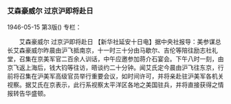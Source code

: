 ### 艾森豪威尔  过京沪即将赴日

1946-05-15
第3版()
专栏：

　　艾森豪威尔
    过京沪即将赴日
    【新华社延安十日电】据中央社报导：美参谋总长艾森豪威尔昨晨由沪飞抵南京，十一时三十分由马歇尔、吉伦等陪往励志社礼堂，召集在京美军官二百余人训话，中午应邀参加蒋介石宴会。下午八时一刻，由京飞返上海后，钱大钧等往访，晤谈约二十分钟。闻艾氏定今晨由沪飞往东京，行前将召集在沪美军高级官员举行重要会议，如时间许可，并将亲赴驻沪美军各机关视察。据艾氏在京表示，此行系视察太平洋区各地之美国驻兵，并将直接获得之情报转告华盛顿。
